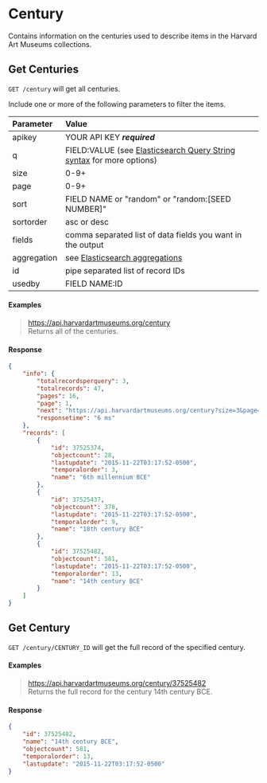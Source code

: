 # Century

Contains information on the centuries used to describe items in the Harvard Art Museums collections.

## Get Centuries

`GET /century` will get all centuries.

Include one or more of the following parameters to filter the items.

| Parameter | Value |
| :--------- | :----- |
| apikey | YOUR API KEY ***required*** |
| q | FIELD:VALUE (see [Elasticsearch Query String syntax](https://www.elastic.co/guide/en/elasticsearch/reference/7.17/query-dsl-query-string-query.html) for more options) |
| size | 0-9+ |
| page | 0-9+ |
| sort | FIELD NAME or "random" or "random:[SEED NUMBER]" |
| sortorder | asc or desc |
| fields | comma separated list of data fields you want in the output |
| aggregation |  see [Elasticsearch aggregations](http://www.elastic.co/guide/en/elasticsearch/reference/7.17/search-aggregations.html#_structuring_aggregations) |
| id | pipe separated list of record IDs |
| usedby | FIELD NAME:ID |

#### Examples

> https://api.harvardartmuseums.org/century  
> Returns all of the centuries.  

#### Response

```json
{
    "info": {
        "totalrecordsperquery": 3,
        "totalrecords": 47,
        "pages": 16,
        "page": 1,
        "next": "https://api.harvardartmuseums.org/century?size=3&page=2",
        "responsetime": "6 ms"
    },
    "records": [
        {
            "id": 37525374,
            "objectcount": 28,
            "lastupdate": "2015-11-22T03:17:52-0500",
            "temporalorder": 3,
            "name": "6th millennium BCE"
        },
        {
            "id": 37525437,
            "objectcount": 378,
            "lastupdate": "2015-11-22T03:17:52-0500",
            "temporalorder": 9,
            "name": "18th century BCE"
        },
        {
            "id": 37525482,
            "objectcount": 581,
            "lastupdate": "2015-11-22T03:17:52-0500",
            "temporalorder": 13,
            "name": "14th century BCE"
        }
    ]
}
```

## Get Century

`GET /century/CENTURY_ID` will get the full record of the specified century.

#### Examples

> https://api.harvardartmuseums.org/century/37525482   
> Returns the full record for the century 14th century BCE.  

#### Response

```json
{
    "id": 37525482,
    "name": "14th century BCE",
    "objectcount": 581,
    "temporalorder": 13,
    "lastupdate": "2015-11-22T03:17:52-0500"
}
```
